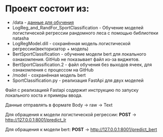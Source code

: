 # Проект состоит из:

- /data - [данные для обучения](https://www.kaggle.com/datasets/mikhailma/russian-social-media-text-classification/data)
- LogReg_and_RandFor_SportClassification - Обучение моделей логистической регрессии рандомного леса с помощью библиотеки natasha
- LogRegModel.dill - сохранённая модель логистической регрессии(векторизатор + модель)
- BertSportClassification - обучение модели bert для локального ознакомления. GitHub не показывает файл из-за виджетов. 
- BertSportClassification.2 - файл обучения без выходов ячеек, для ознакомления с процессом на GitHub
- /model - сохранённая модель bert
- SportClassification.py - реализация FastApi для двух моделей


Файл с реализацией Fastapi содержит инструкцию по запуску локального хоста и примеры ввода. 

Данные отправлять в формате Body -> raw -> Text

Для обращения к модели логистической регрессии: **POST** -> http://127.0.0.1:8001/predict_lr

Для обращения к модели bert: **POST** -> http://127.0.0.1:8001/predict_bert
